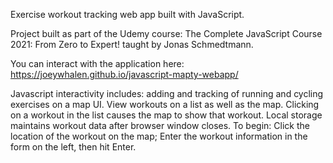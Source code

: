 Exercise workout tracking web app built with JavaScript.

Project built as part of the Udemy course: The Complete JavaScript Course 2021: From Zero to Expert! taught by Jonas Schmedtmann.

You can interact with the application here: https://joeywhalen.github.io/javascript-mapty-webapp/

Javascript interactivity includes: adding and tracking of running and cycling exercises on a map UI.  View workouts on a list as well as the map.  Clicking on a workout in the list causes the map to show that workout.  Local storage maintains workout data after browser window closes.  To begin: Click the location of the workout on the map; Enter the workout information in the form on the left, then hit Enter.

